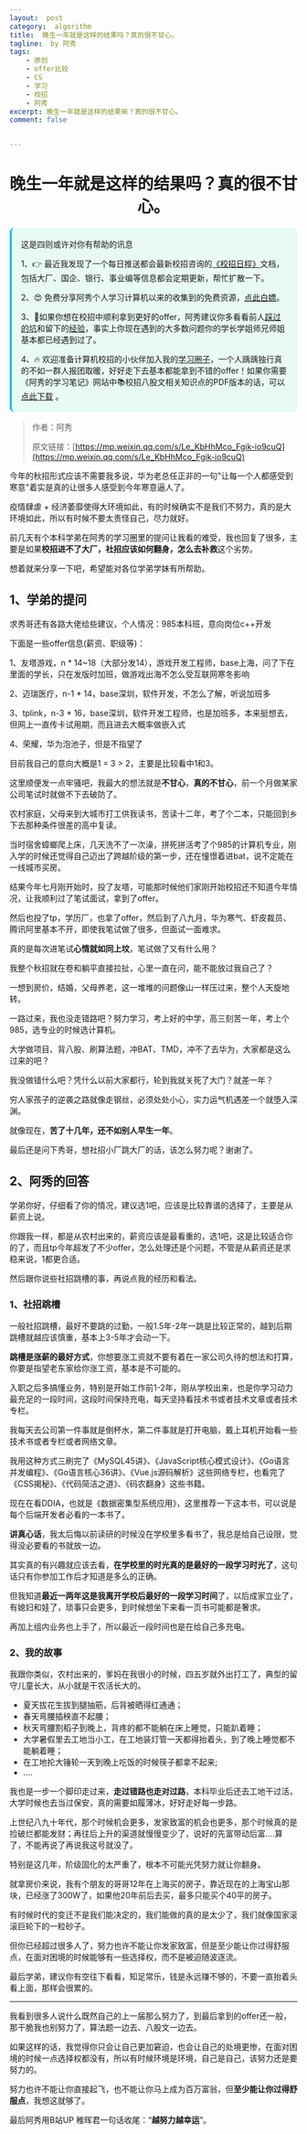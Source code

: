 ```yaml
---
layout:  post
category:  algorithm
title:  晚生一年就是这样的结果吗？真的很不甘心。
tagline:  by 阿秀
tags:
    - 原创
    - offer比较
    - CS
    - 学习
    - 校招
    - 阿秀
excerpt: 晚生一年就是这样的结果嘛？真的很不甘心。
comment: false


---
```




<h1 align="center">晚生一年就是这样的结果吗？真的很不甘心。</h1>

<div style="border-color: #24C6DC;
            background-color: #e9f9f3;         
            margin: 1rem 0;
        padding: .25rem 1rem;
        border-left-width: .3rem;
        border-left-style: solid;
        border-radius: .5rem;
        color: inherit;">
  <p>这是四则或许对你有帮助的讯息</p>
  <p>1、👉 最近我发现了一个每日推送都会最新校招咨询的<a style="text-decoration: underline" href="https://flowus.cn/ee50d5eb-3cd5-4f74-880e-95b215dd4ff2" target="_blank">《校招日程》</a>文档，包括大厂、国企、银行、事业编等信息都会定期更新，帮忙扩散一下。</p>  
  <p>2、😍
    免费分享阿秀个人学习计算机以来的收集到的免费资源，<a style="text-decoration: underline" href="/notes/07-resources/01-free/01-introduce.html" target="_blank">点此白嫖</a>。
  </p>
  <p>3、🚀如果你想在校招中顺利拿到更好的offer，阿秀建议你多看看前人<a style="text-decoration: underline" href="https://www.yuque.com/tuobaaxiu/httmmc/npg1k81zeq4wfpyz" target="_blank">踩过的坑</a>和留下的<a style="text-decoration: underline"  target="_blank" href="https://www.yuque.com/tuobaaxiu/httmmc/gge9ppd0mbu2d3dp">经验</a>，事实上你现在遇到的大多数问题你的学长学姐师兄师姐基本都已经遇到过了。
  </p>
  <p>4、🔥 欢迎准备计算机校招的小伙伴加入我的<a  style="text-decoration: underline" href="https://www.yuque.com/tuobaaxiu/httmmc/xg0otqvc17wfx4u9" target="_blank">学习圈子</a>，一个人踽踽独行真的不如一群人报团取暖，好好走下去基本都能拿到不错的offer！如果你需要《阿秀的学习笔记》网站中📚︎校招八股文相关知识点的PDF版本的话，可以<a style="text-decoration: underline" href="/notes/08-other/02-question.html#_5、如何下载阿秀的学习笔记内容pdf版本" target="_blank">点此下载</a> 。</p>   </div>


> 作者：阿秀
>
> 原文链接：[https://mp.weixin.qq.com/s/Le_KbHhMco_Fgik-io9cuQ](https://mp.weixin.qq.com/s/Le_KbHhMco_Fgik-io9cuQ)





今年的秋招形式应该不需要我多说，华为老总任正非的一句"让每一个人都感受到寒意"着实是真的让很多人感受到今年寒意逼人了。

疫情肆虐 + 经济萎靡使得大环境如此，有的时候确实不是我们不努力，真的是大环境如此，所以有时候不要太责怪自己，尽力就好。

前几天有个本科学弟在阿秀的学习圈里的提问让我看的难受，我也回复了很多，主要是如果**校招进不了大厂，社招应该如何翻身，怎么去补救**这个劣势。

想着就来分享一下吧，希望能对各位学弟学妹有所帮助。



## 1、学弟的提问

求秀哥还有各路大佬给些建议，个人情况：985本科班，意向岗位c++开发 

下面是一些offer信息(薪资、职级等)： 

1、友塔游戏，n * 14~18（大部分发14），游戏开发工程师，base上海，问了下在里面的学长，只在发版时加班，做游戏出海不怎么受互联网寒冬影响 

2、迈瑞医疗，n-1 * 14，base深圳，软件开发，不怎么了解，听说加班多

3、tplink，n-3 * 16，base深圳，软件开发工程师，也是加班多，本来挺想去，但网上一直传卡试用期，而且进去大概率做嵌入式 

4、荣耀，华为泡池子，但是不指望了 

目前我自己的意向大概是1 = 3 > 2，主要是比较看中1和3。

这里顺便发一点牢骚吧，我最大的想法就是**不甘心**，**真的不甘心**，前一个月做某家公司笔试时就做不下去破防了。

农村家庭，父母来到大城市打工供我读书，苦读十二年，考了个二本，只能回到乡下去那种条件很差的高中复读。

当时宿舍蟑螂爬上床，几天洗不了一次澡，拼死拼活考了个985的计算机专业，刚入学的时候还觉得自己迈出了跨越阶级的第一步，还在憧憬着进bat，说不定能在一线城市买房。

结果今年七月刚开始时，投了友塔，可能那时候他们家刚开始校招还不知道今年情况，让我顺利过了笔试面试，拿到了offer。

然后也投了tp，学历厂，也拿了offer，然后到了八九月，华为寒气、虾皮裁员、腾讯阿里基本不开，即使我笔试做了很多，但面试一面难求。

真的是每次进笔试**心情就如同上坟**，笔试做了又有什么用？

我整个秋招就在卷和躺平直接拉扯，心里一直在问，能不能放过我自己了？

一想到房价，结婚，父母养老，这一堆堆的问题像山一样压过来，整个人天旋地转。

一路过来，我也没走错路吧？努力学习，考上好的中学，高三刻苦一年，考上个985，选专业的时候选计算机。

大学做项目、背八股、刷算法题，冲BAT、TMD，冲不了去华为，大家都是这么过来的吧？

我没做错什么吧？凭什么以前大家都行，轮到我就关死了大门？就差一年？

穷人家孩子的逆袭之路就像走钢丝，必须处处小心，实力运气机遇差一个就堕入深渊。

就像现在，**苦了十几年，还不如别人早生一年**。 

最后还是问下秀哥，想社招小厂跳大厂的话，该怎么努力呢？谢谢了。

## 2、阿秀的回答

学弟你好，仔细看了你的情况，建议选1吧，应该是比较靠谱的选择了，主要是从薪资上说。 

你跟我一样，都是从农村出来的，薪资应该是最看重的，选1吧，这是比较适合你的了，而且tp今年超发了不少offer，怎么处理还是个问题，不管是从薪资还是求稳来说，1都更合适。

然后跟你说些社招跳槽的事，再说点我的经历和看法。 

### 1、社招跳槽

一般社招跳槽，最好不要跳的过勤，一般1.5年-2年一跳是比较正常的，越到后期跳槽就越应该慎重，基本上3-5年才会动一下。 

**跳槽是涨薪的最好方式**，你想要涨工资就不要有着在一家公司久待的想法和打算，你要是指望老东家给你涨工资，基本是不可能的。

入职之后多搞懂业务，特别是开始工作前1-2年，刚从学校出来，也是你学习动力最充足的一段时间，这段时间保持充电，每天坚持看技术书或者技术文章或者技术专栏。

我每天去公司第一件事就是倒杯水，第二件事就是打开电脑，戴上耳机开始看一些技术书或者专栏或者网络文章。

我用这种方式三刷完了《MySQL45讲》、《JavaScript核心模式设计》、《Go语言并发编程》、《Go语言核心36讲》、《Vue.js源码解析》这些网络专栏，也看完了《CSS揭秘》、《代码简洁之道》、《码农翻身》这些书籍。

现在在看DDIA，也就是《数据密集型系统应用》，这里推荐一下这本书，可以说是每个后端开发者必看的一本书了。

**讲真心话**，我太后悔以前读研的时候没在学校里多看书了，我总是给自己设限，觉得没必要看的书就放一边。

其实真的有兴趣就应该去看，**在学校里的时光真的是最好的一段学习时光了**，这句话只有你参加工作后才知道是多么的正确。

但我知道**最近一两年这是我离开学校后最好的一段学习时间**了，以后成家立业了，有媳妇和娃了，琐事只会更多，到时候想坐下来看一页书可能都是奢求。

再加上组内业务也上手了，所以最近一段时间也是在给自己多充电。 

### 2、我的故事

我跟你类似，农村出来的，爹妈在我很小的时候，四五岁就外出打工了，典型的留守儿童长大，从小就是干农活长大的。

- 夏天拔花生拔到腿抽筋，后背被晒得红通通；
- 春天弯腰插秧直不起腰；
- 秋天弯腰割稻子到晚上，背疼的都不能躺在床上睡觉，只能趴着睡；
- 大学暑假里去工地当小工，在工地装灯管一天都得抬着头，到了晚上睡觉都不能躺着睡；
- 在工地抡大锤轮一天到晚上吃饭的时候筷子都拿不起来;
- ....

我也是一步一个脚印走过来，**走过错路也走对过路**，本科毕业后还去工地干过活，大学时候也去当过保安，真的需要如履薄冰，好好走好每一步路。 

上世纪八九十年代，那个时候机会更多，发家致富的机会也更多，那个时候真的是捡破烂都能发财；再往后上升的渠道就慢慢变少了，说好的先富带动后富....算了，不能再说了再说我这号就没了。

特别是这几年，阶级固化的太严重了，根本不可能光凭努力就让你翻身。

就拿房价来说，我有个朋友的哥哥12年在上海买的房子，靠近现在的上海宝山那块，已经涨了300W了，如果他20年前后去买，最多只能买个40平的房子。 

有时候时代的变迁不是我们能决定的，我们能做的真的是太少了，我们就像国家滚滚巨轮下的一粒砂子。 

但你已经超过很多人了，努力也许不能让你发家致富，但是至少能让你过得舒服点，在面对困境的时候能够有一些选择权，而不是被迫随波逐流。 

最后学弟，建议你有空往下看看，知足常乐，钱是永远赚不够的，不要一直抬着头看上面，那样会很累的。

----

我看到很多人说什么既然自己的上一届那么努力了，到最后拿到的offer还一般，那干脆我也别努力了，算法题一边去、八股文一边去。

如果这样的话，我觉得你只会让自己更加窘迫，也会让自己的处境更惨，在面对困境的时候一点选择权都没有，所以有时候环境是环境，自己是自己，该努力还是要努力的。

努力也许不能让你直接起飞，也不能让你马上成为百万富翁，但**至少能让你过得舒服点**，我想这就够了。

最后阿秀用B站UP 稚晖君一句话收尾：“**越努力越幸运**”。
